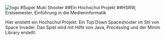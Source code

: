 ![logo](https://i.imgur.com/ciMkPVZ.png)
#Super Muki Shooter
##Ein Hochschul Projekt
##HSRW, Erstsemester, Einführung in die Medieninformatik

Hier ensteht ein Hochschul Projekt: Ein Top Down Spaceshooter im Stil von Space Invader.
Das Spiel wird mit Hilfe von Java, Processing und der Minim Library erstellt.
